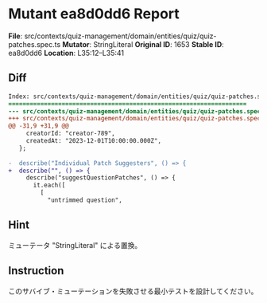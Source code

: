 # Mutant ea8d0dd6 Report

**File**: src/contexts/quiz-management/domain/entities/quiz/quiz-patches.spec.ts
**Mutator**: StringLiteral
**Original ID**: 1653
**Stable ID**: ea8d0dd6
**Location**: L35:12–L35:41

## Diff

```diff
Index: src/contexts/quiz-management/domain/entities/quiz/quiz-patches.spec.ts
===================================================================
--- src/contexts/quiz-management/domain/entities/quiz/quiz-patches.spec.ts	original
+++ src/contexts/quiz-management/domain/entities/quiz/quiz-patches.spec.ts	mutated #1653
@@ -31,9 +31,9 @@
     creatorId: "creator-789",
     createdAt: "2023-12-01T10:00:00.000Z",
   };
 
-  describe("Individual Patch Suggesters", () => {
+  describe("", () => {
     describe("suggestQuestionPatches", () => {
       it.each([
         [
           "untrimmed question",
```

## Hint

ミューテータ "StringLiteral" による置換。

## Instruction

このサバイブ・ミューテーションを失敗させる最小テストを設計してください。
